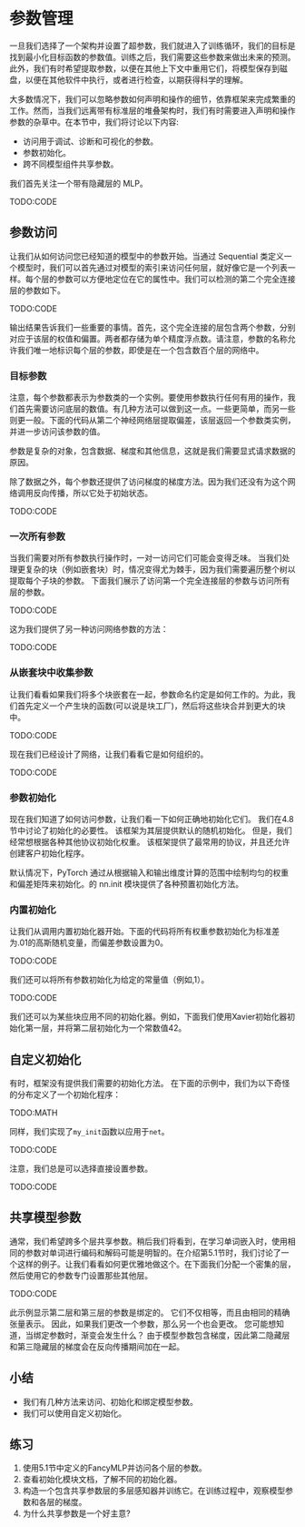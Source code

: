 

<!--
 * @version:
 * @Author:  StevenJokes https://github.com/StevenJokes
 * @Date: 2020-07-23 00:20:51
 * @LastEditors:  StevenJokes https://github.com/StevenJokes
 * @LastEditTime: 2020-07-23 00:47:31
 * @Description:translate by machine
 * @TODO::
 * @Reference:http://preview.d2l.ai/d2l-en/master/chapter_deep-learning-computation/parameters.html
 * https://zh.d2l.ai/chapter_deep-learning-computation/parameters.html
-->

# 参数管理

一旦我们选择了一个架构并设置了超参数，我们就进入了训练循环，我们的目标是找到最小化目标函数的参数值。训练之后，我们需要这些参数来做出未来的预测。此外，我们有时希望提取参数，以便在其他上下文中重用它们，将模型保存到磁盘，以便在其他软件中执行，或者进行检查，以期获得科学的理解。

大多数情况下，我们可以忽略参数如何声明和操作的细节，依靠框架来完成繁重的工作。然而，当我们远离带有标准层的堆叠架构时，我们有时需要进入声明和操作参数的杂草中。在本节中，我们将讨论以下内容:

* 访问用于调试、诊断和可视化的参数。
* 参数初始化。
* 跨不同模型组件共享参数。

我们首先关注一个带有隐藏层的 MLP。

TODO:CODE

## 参数访问

让我们从如何访问您已经知道的模型中的参数开始。当通过 Sequential 类定义一个模型时，我们可以首先通过对模型的索引来访问任何层，就好像它是一个列表一样。每个层的参数可以方便地定位在它的属性中。我们可以检测的第二个完全连接层的参数如下。

TODO:CODE

输出结果告诉我们一些重要的事情。首先，这个完全连接的层包含两个参数，分别对应于该层的权值和偏置。两者都存储为单个精度浮点数。请注意，参数的名称允许我们唯一地标识每个层的参数，即使是在一个包含数百个层的网络中。

### 目标参数

注意，每个参数都表示为参数类的一个实例。要使用参数执行任何有用的操作，我们首先需要访问底层的数值。有几种方法可以做到这一点。一些更简单，而另一些则更一般。下面的代码从第二个神经网络层提取偏差，该层返回一个参数类实例，并进一步访问该参数的值。

参数是复杂的对象，包含数据、梯度和其他信息，这就是我们需要显式请求数据的原因。

除了数据之外，每个参数还提供了访问梯度的梯度方法。因为我们还没有为这个网络调用反向传播，所以它处于初始状态。

TODO:CODE

### 一次所有参数

当我们需要对所有参数执行操作时，一对一访问它们可能会变得乏味。 当我们处理更复杂的块（例如嵌套块）时，情况变得尤为棘手，因为我们需要遍历整个树以提取每个子块的参数。 下面我们展示了访问第一个完全连接层的参数与访问所有层的参数。

TODO:CODE

这为我们提供了另一种访问网络参数的方法：

TODO:CODE

### 从嵌套块中收集参数

让我们看看如果我们将多个块嵌套在一起，参数命名约定是如何工作的。为此，我们首先定义一个产生块的函数(可以说是块工厂)，然后将这些块合并到更大的块中。

TODO:CODE

现在我们已经设计了网络，让我们看看它是如何组织的。

TODO:CODE

### 参数初始化

现在我们知道了如何访问参数，让我们看一下如何正确地初始化它们。 我们在4.8节中讨论了初始化的必要性。 该框架为其层提供默认的随机初始化。 但是，我们经常想根据各种其他协议初始化权重。 该框架提供了最常用的协议，并且还允许创建客户初始化程序。

默认情况下，PyTorch 通过从根据输入和输出维度计算的范围中绘制均匀的权重和偏差矩阵来初始化。的 nn.init 模块提供了各种预置初始化方法。

### 内置初始化

让我们从调用内置初始化器开始。下面的代码将所有权重参数初始化为标准差为.01的高斯随机变量，而偏差参数设置为0。

TODO:CODE

我们还可以将所有参数初始化为给定的常量值（例如,1）。

TODO:CODE

我们还可以为某些块应用不同的初始化器。例如，下面我们使用Xavier初始化器初始化第一层，并将第二层初始化为一个常数值42。

## 自定义初始化

有时，框架没有提供我们需要的初始化方法。 在下面的示例中，我们为以下奇怪的分布定义了一个初始化程序：

TODO:MATH

同样，我们实现了`my_init`函数以应用于`net`。

TODO:CODE

注意，我们总是可以选择直接设置参数。

TODO:CODE

## 共享模型参数

通常，我们希望跨多个层共享参数。稍后我们将看到，在学习单词嵌入时，使用相同的参数对单词进行编码和解码可能是明智的。在介绍第5.1节时，我们讨论了一个这样的例子。让我们看看如何更优雅地做这个。在下面我们分配一个密集的层，然后使用它的参数专门设置那些其他层。

TODO:CODE

此示例显示第二层和第三层的参数是绑定的。 它们不仅相等，而且由相同的精确张量表示。 因此，如果我们更改一个参数，那么另一个也会更改。 您可能想知道，当绑定参数时，渐变会发生什么？ 由于模型参数包含梯度，因此第二隐藏层和第三隐藏层的梯度会在反向传播期间加在一起。

## 小结

* 我们有几种方法来访问、初始化和绑定模型参数。
* 我们可以使用自定义初始化。

## 练习

1. 使用5.1节中定义的FancyMLP并访问各个层的参数。
1. 查看初始化模块文档，了解不同的初始化器。
1. 构造一个包含共享参数层的多层感知器并训练它。在训练过程中，观察模型参数和各层的梯度。
1. 为什么共享参数是一个好主意?
